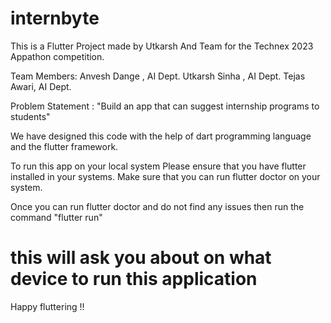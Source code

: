 # internbyte
This is a Flutter Project made by Utkarsh And Team for the Technex 2023 Appathon competition.

Team Members:
Anvesh Dange , AI Dept.
Utkarsh Sinha , AI Dept.
Tejas Awari, AI Dept.

Problem Statement : 
 "Build an app that can suggest internship programs to students"
 
 We have designed this code with the help of dart programming language and the flutter framework. 
 
 To run this app on your local system Please ensure that you have flutter installed in your systems.
 Make sure that you can run flutter doctor on your system. 
 
 Once you can run flutter doctor and do not find any issues then run the command 
 "flutter run"
 
 # this will ask you about on what device to run this application 
 
Happy fluttering !!
